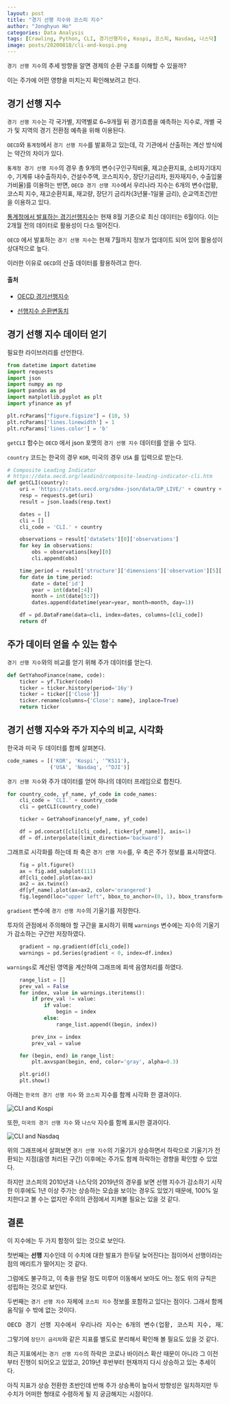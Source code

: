 ```yaml
---
layout: post
title: "경기 선행 지수와 코스피 지수"
author: "Jonghyun Ho"
categories: Data Analysis
tags: [Crawling, Python, CLI, 경기선행지수, Kospi, 코스피, Nasdaq, 나스닥]
image: posts/20200818/cli-and-kospi.png
---
```



`경기 선행 지수`의 추세 방향을 알면 경제의 순환 구조를 이해할 수 있을까?

이는 주가에 어떤 영향을 미치는지 확인해보려고 한다.


## 경기 선행 지수

`경기 선행 지수`는 각 국가별, 지역별로 6~9개월 뒤 경기흐름을 예측하는 지수로, 개별 국가 및 지역의 경기 전환점 예측을 위해 이용된다.

`OECD`와 `통계청`에서 `경기 선행 지수`를 발표하고 있는데, 각 기관에서 산출하는 계산 방식에는 약간의 차이가 있다.

`통계청 경기 선행 지수`의 경우 총 9개의 변수(구인구직비율, 재고순환지표, 소비자기대지수, 기계류 내수출하지수, 건설수주액, 코스피지수, 장단기금리차, 원자재지수, 수출입물가비율)를 이용하는 반면, `OECD 경기 선행 지수`에서 우리나라 지수는 6개의 변수(업황, 코스피 지수, 재고순환지표, 재고량, 장단기 금리차(3년물-1일물 금리), 순교역조건)만을 이용하고 있다.

[통계청에서 발표하는 경기선행지수](http://www.index.go.kr/potal/main/EachDtlPageDetail.do?idx_cd=1057)는 현재 8월 기준으로 최신 데이터는 6월이다. 이는 2개월 전의 데이터로 활용성이 다소 떨어진다.

`OECD` 에서 발표하는 `경기 선행 지수`는 현재 7월까지 정보가 업데이트 되어 있어 활용성이 상대적으로 높다.

이러한 이유로 `OECD`의 산출 데이터를 활용하려고 한다.

#### 출처

- [OECD 경기선행지수](https://terms.naver.com/entry.nhn?docId=3534606&cid=40942&categoryId=31906)

- [선행지수 순환변동치](https://kostat.go.kr/understand/info/info_lge/1/detail_lang.action?bmode=detail_lang&pageNo=1&keyWord=7&cd=SL4428&sTt=)


## 경기 선행 지수 데이터 얻기

필요한 라이브러리를 선언한다.

``` python
from datetime import datetime
import requests
import json
import numpy as np
import pandas as pd
import matplotlib.pyplot as plt
import yfinance as yf

plt.rcParams["figure.figsize"] = (10, 5)
plt.rcParams['lines.linewidth'] = 1
plt.rcParams['lines.color'] = 'b'
```

`getCLI` 함수는 `OECD` 에서 json 포맷의 `경기 선행 지수` 데이터를 얻을 수 있다.

`country` 코드는 한국의 경우 `KOR`, 미국의 경우 `USA` 를 입력으로 받는다.

``` python
# Composite Leading Indicator
# https://data.oecd.org/leadind/composite-leading-indicator-cli.htm
def getCLI(country):
    uri = 'https://stats.oecd.org/sdmx-json/data/DP_LIVE/' + country + '.CLI.AMPLITUD.LTRENDIDX.M/OECD?json-lang=en&dimensionAtObservation=allDimensions&startPeriod=2005-01&endPeriod=2020-12'
    resp = requests.get(uri)
    result = json.loads(resp.text)

    dates = []
    cli = []
    cli_code = 'CLI.' + country

    observations = result['dataSets'][0]['observations']
    for key in observations:
        obs = observations[key][0]
        cli.append(obs)

    time_period = result['structure']['dimensions']['observation'][5]['values']
    for date in time_period:
        date = date['id']
        year = int(date[:4])
        month = int(date[5:7])
        dates.append(datetime(year=year, month=month, day=1))

    df = pd.DataFrame(data=cli, index=dates, columns=[cli_code])
    return df
```


## 주가 데이터 얻을 수 있는 함수

`경기 선행 지수`와의 비교를 얻기 위해 주가 데이터를 얻는다.

``` python
def GetYahooFinance(name, code):
    ticker = yf.Ticker(code)
    ticker = ticker.history(period='16y')
    ticker = ticker[['Close']]
    ticker.rename(columns={'Close': name}, inplace=True)
    return ticker
```


## 경기 선행 지수와 주가 지수의 비교, 시각화

한국과 미국 두 데이터를 함께 살펴본다.

``` python
code_names = [('KOR', 'Kospi', '^KS11'),
              ('USA', 'Nasdaq', '^DJI')]
```

`경기 선행 지수`와 주가 데이터를 얻어 하나의 데이터 프레임으로 합친다.

``` python
for country_code, yf_name, yf_code in code_names:
    cli_code = 'CLI.' + country_code
    cli = getCLI(country_code)

    ticker = GetYahooFinance(yf_name, yf_code)

    df = pd.concat([cli[cli_code], ticker[yf_name]], axis=1)
    df = df.interpolate(limit_direction='backward')
```

그래프로 시각화를 하는데 좌 축은 `경기 선행 지수`를, 우 축은 주가 정보를 표시하였다.

``` python
    fig = plt.figure()
    ax = fig.add_subplot(111)
    df[cli_code].plot(ax=ax)
    ax2 = ax.twinx()
    df[yf_name].plot(ax=ax2, color='orangered')
    fig.legend(loc="upper left", bbox_to_anchor=(0, 1), bbox_transform=ax.transAxes)
```

`gradient` 변수에 `경기 선행 지수`의 기울기를 저장한다.

투자의 관점에서 주의해야 할 구간을 표시하기 위해 `warnings` 변수에는 지수의 기울기가 감소하는 구간만 저장하였다.

``` python
    gradient = np.gradient(df[cli_code])
    warnings = pd.Series(gradient < 0, index=df.index)
```

`warnings`로 계산된 영역을 계산하여 그래프에 회색 음영처리를 하였다.

``` python
    range_list = []
    prev_val = False
    for index, value in warnings.iteritems():
        if prev_val != value:
            if value:
                begin = index
            else:
                range_list.append((begin, index))

        prev_inx = index
        prev_val = value

    for (begin, end) in range_list:
        plt.axvspan(begin, end, color='gray', alpha=0.3)

    plt.grid()
    plt.show()
```

아래는 `한국의 경기 선행 지수` 와 `코스피` 지수를 함께 시각화 한 결과이다.

![CLI and Kospi](/assets/img/posts/20200818/cli-and-kospi.png)

또한, `미국의 경기 선행 지수` 와 `나스닥` 지수를 함께 표시한 결과이다.

![CLI and Nasdaq](/assets/img/posts/20200818/cli-and-nasdaq.png)

위의 그래프에서 살펴보면 `경기 선행 지수`의 기울기가 상승하면서 하락으로 기울기가 전환되는 지점(음영 처리된 구간) 이후에는 주가도 함께 하락하는 경향을 확인할 수 있었다.

하지만 코스피의 2010년과 나스닥의 2019년의 경우를 보면 선행 지수가 감소하기 시작한 이후에도 1년 이상 주가는 상승하는 모습을 보이는 경우도 있었기 때문에, 100% 일치한다고 볼 수는 없지만 주의의 관점에서 지켜볼 필요는 있을 것 같다.


## 결론

이 지수에는 두 가지 함정이 있는 것으로 보인다.

첫번째는 **선행** 지수인데 이 수치에 대한 발표가 한두달 늦어진다는 점이어서 선행이라는 점의 메리트가 떨어지는 것 같다.

그럼에도 불구하고, 이 축을 한달 정도 미루어 이동해서 보아도 어느 정도 위의 규칙은 성립하는 것으로 보인다.

두번째는 `경기 선행 지수` 자체에 `코스피 지수` 정보를 포함하고 있다는 점이다. 그래서 함께 움직일 수 밖에 없는 것이다.

<pre>
OECD 경기 선행 지수에서 우리나라 지수는 6개의 변수(업황, 코스피 지수, 재고순환지표, 재고량, 장단기 금리차(3년물-1일물 금리), 순교역조건)만을 이용하고 있다.
</pre>

그렇기에 `장단기 금리차`와 같은 지표를 별도로 분리해서 확인해 볼 필요도 있을 것 같다.

최근 지표에서는 `경기 선행 지수`의 하락은 코로나 바이러스 확산 때문이 아니라 그 이전부터 진행이 되어오고 있었고, 2019년 후반부터 현재까지 다시 상승하고 있는 추세이다.

아직 지표가 상승 전환한 초반인데 반해 주가 상승폭이 높아서 방향성은 일치하지만 두 수치가 어떠한 형태로 수렴하게 될 지 궁금해지는 시점이다.